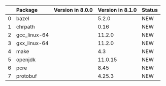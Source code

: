 <!-- markdown-link-check-disable -->

|    | Package      | Version in 8.0.0   | Version in 8.1.0   | Status   |
|---:|:-------------|:-------------------|:-------------------|:---------|
|  0 | bazel        |                    | 5.2.0              | NEW      |
|  1 | chrpath      |                    | 0.16               | NEW      |
|  2 | gcc_linux-64 |                    | 11.2.0             | NEW      |
|  3 | gxx_linux-64 |                    | 11.2.0             | NEW      |
|  4 | make         |                    | 4.3                | NEW      |
|  5 | openjdk      |                    | 11.0.15            | NEW      |
|  6 | pcre         |                    | 8.45               | NEW      |
|  7 | protobuf     |                    | 4.25.3             | NEW      |